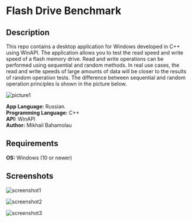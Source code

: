 # Flash Drive Benchmark


## Description

This repo contains a desktop application for Windows developed in C++ using WinAPI. The application allows you to test the read speed and write speed of a flash memory drive. Read and write operations can be performed using sequential and random methods. In real use cases, the read and write speeds of large amounts of data will be closer to the results of random operation tests. The difference between sequential and random operation principles is shown in the picture below.  
  
![picture1](https://i.imgur.com/qUpCAZW.png)  
  
**App Language:** Russian.  
**Programming Language:** C++  
 **API:** WinAPI  
 **Author:** Mikhail Bahamolau  

 ## Requirements

 **OS:** Windows (10 or newer)
 
 ## Screenshots
   
 ![screenshot1](https://i.imgur.com/UvUeweL.png)  
   
 ![screenshot2](https://i.imgur.com/sX5xbMl.png)  
   
 ![screenshot3](https://i.imgur.com/pKIzvNp.png)
